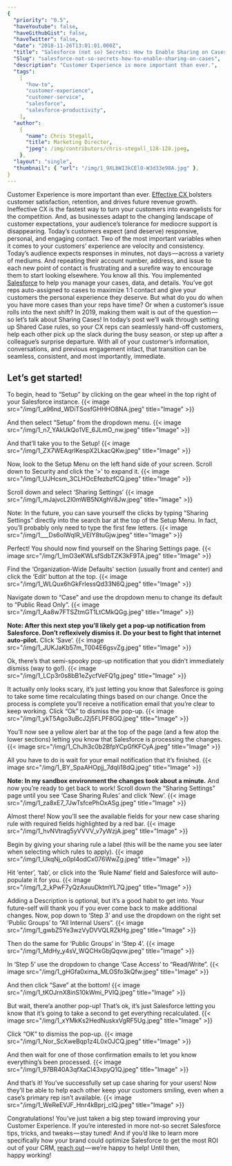 ```yaml
---
{
  "priority": "0.5",
  "haveYoutube": false,
  "haveGithubGist": false,
  "haveTwitter": false,
  "date": "2018-11-26T13:01:01.000Z",
  "title": "Salesforce (not so) Secrets: How to Enable Sharing on Cases",
  "Slug": "salesforce-not-so-secrets-how-to-enable-sharing-on-cases",
  "description": "Customer Experience is more important than ever.",
  "tags":
    [
      "how-to",
      "customer-experience",
      "customer-service",
      "salesforce",
      "salesforce-productivity",
    ],
  "author":
    {
      "name": Chris Stegall,
      "title": Marketing Director,
      "jpeg": /img/contributors/chris-stegall_128-128.jpeg,
    },
  "layout": "single",
  "thumbnail": { "url": "/img/1_9XLbWI3kCElO-W3d33e98A.jpg" },
}
---
```


Customer Experience is more important than ever. [Effective CX ](https://www.salesforce.com/hub/service/everything-about-customer-experience-management/)bolsters customer satisfaction, retention, and drives future revenue growth. Ineffective CX is the fastest way to turn your customers into evangelists for the competition.
And, as businesses adapt to the changing landscape of customer expectations, your audience’s tolerance for mediocre support is disappearing. Today’s customers expect (and deserve) responsive, personal, and engaging contact.
Two of the most important variables when it comes to your customers’ experience are velocity and consistency. Today’s audience expects responses in minutes, not days — across a variety of mediums. And repeating their account number, address, and issue to each new point of contact is frustrating and a surefire way to encourage them to start looking elsewhere.
You know all this. You implemented [Salesforce](https://www.salesforce.com/hub/service/customer-experience/) to help you manage your cases, data, and details. You’ve got reps auto-assigned to cases to maximize 1:1 contact and give your customers the personal experience they deserve. But what do you do when you have more cases than your reps have time? Or when a customer’s issue rolls into the next shift? In 2019, making them wait is out of the question — so let’s talk about Sharing Cases!
In today’s post we’ll walk through setting up Shared Case rules, so your CX reps can seamlessly hand-off customers, help each other pick up the slack during the busy season, or step up after a colleague’s surprise departure. With all of your customer’s information, conversations, and previous engagement intact, that transition can be seamless, consistent, and most importantly, immediate.

## Let’s get started!

To begin, head to “Setup” by clicking on the gear wheel in the top right of your Salesforce instance.
{{< image src="/img/1_a96nd_WDiTSosfGHHHO8NA.jpeg" title="Image" >}}

And then select “Setup” from the dropdown menu.
{{< image src="/img/1_n7_YAkUkQo1VE_6JLmO_nw.jpeg" title="Image" >}}

And that’ll take you to the Setup!
{{< image src="/img/1_ZX7WEAqrlKespX2LkacQKw.jpeg" title="Image" >}}

Now, look to the Setup Menu on the left hand side of your screen. Scroll down to Security and click the ‘&gt;’ to expand it.
{{< image src="/img/1_UJHcsm_3CLHOcEfezbzfCQ.jpeg" title="Image" >}}

Scroll down and select ‘Sharing Settings’
{{< image src="/img/1_mJajvcL2l0mWB5NXghV8Jw.jpeg" title="Image" >}}

Note: In the future, you can save yourself the clicks by typing “Sharing Settings” directly into the search bar at the top of the Setup Menu. In fact, you’ll probably only need to type the first few letters.
{{< image src="/img/1___Ds6olWqIR_VEIY8tuGjw.jpeg" title="Image" >}}

Perfect! You should now find yourself on the Sharing Settings page.
{{< image src="/img/1_ImO3eKWLsfSdbTZK3kF9TA.jpeg" title="Image" >}}

Find the ‘Organization-Wide Defaults’ section (usually front and center) and click the ‘Edit’ button at the top.
{{< image src="/img/1_WLQux6hGkFrlessQd33N6Q.jpeg" title="Image" >}}

Navigate down to “Case” and use the dropdown menu to change its default to “Public Read Only”.
{{< image src="/img/1_Aa8w7FTSZtmGT1LtCMkQGg.jpeg" title="Image" >}}

**Note: After this next step you’ll likely get a pop-up notification from Salesforce. Don’t reflexively dismiss it. Do your best to fight that internet auto-pilot.**
Click ‘Save’.
{{< image src="/img/1_JUKJaKb57m_T004E6gsvZg.jpeg" title="Image" >}}

Ok, there’s that semi-spooky pop-up notification that you didn’t immediately dismiss (way to go!).
{{< image src="/img/1_LCp3r0s8bB1eZycfVeFQ1g.jpeg" title="Image" >}}

It actually only looks scary, it’s just letting you know that Salesforce is going to take some time recalculating things based on our change. Once the process is complete you’ll receive a notification email that you’re clear to keep working.
Click “Ok” to dismiss the pop-up.
{{< image src="/img/1_ykT5Ago3uBcJ2j5FLPF8GQ.jpeg" title="Image" >}}

You’ll now see a yellow alert bar at the top of the page (and a few atop the lower sections) letting you know that Salesforce is processing the changes.
{{< image src="/img/1_ChJh3c0b2BfpYCpGfKFCyA.jpeg" title="Image" >}}

All you have to do is wait for your email notification that it’s finished.
{{< image src="/img/1_BY_SpaAHOpjj_7dqli18dQ.jpeg" title="Image" >}}

**Note: In my sandbox environment the changes took about a minute.**
And now you’re ready to get back to work! Scroll down the “Sharing Settings” page until you see ‘Case Sharing Rules’ and click ‘New’.
{{< image src="/img/1_za8xE7_7JwTsfcePhOxASg.jpeg" title="Image" >}}

Almost there! Now you’ll see the available fields for your new case sharing rule with required fields highlighted by a red bar.
{{< image src="/img/1_hvNVtrag5yVVVV_v7yWzjA.jpeg" title="Image" >}}

Begin by giving your sharing rule a label (this will be the name you see later when selecting which rules to apply).
{{< image src="/img/1_UkqNj_o0pI4odCx076WwZg.jpeg" title="Image" >}}

Hit ‘enter’, ‘tab’, or click into the ‘Rule Name’ field and Salesforce will auto-populate it for you.
{{< image src="/img/1_2_kPwF7yQzAxuuDktmYL7Q.jpeg" title="Image" >}}

Adding a Description is optional, but it’s a good habit to get into. Your future-self will thank you if you ever come back to make additional changes.
Now, pop down to ‘Step 3’ and use the dropdown on the right set ‘Public Groups’ to “All Internal Users”.
{{< image src="/img/1_gwbZ5Ye3wzVyDVVQLRZkHg.jpeg" title="Image" >}}

Then do the same for ‘Public Groups’ in ‘Step 4’.
{{< image src="/img/1_MdHy_y4sV_WQCHxGbjQqvw.jpeg" title="Image" >}}

In ‘Step 5’ use the dropdown to change ‘Case Access’ to “Read/Write”.
{{< image src="/img/1_gHGfa0xima_MLOSfo3kQfw.jpeg" title="Image" >}}

And then click “Save” at the bottom!
{{< image src="/img/1_tKOJrnX8inS10kWmi_PVIQ.jpeg" title="Image" >}}

But wait, there’a another pop-up! That’s ok, it’s just Salesforce letting you know that it’s going to take a second to get everything recalculated.
{{< image src="/img/1_xYMkKs2HedNuskxVgRF5Ug.jpeg" title="Image" >}}

Click “OK” to dismiss the pop-up.
{{< image src="/img/1_Nor_ScXweBqp1z4L0xOJCQ.jpeg" title="Image" >}}

And then wait for one of those confirmation emails to let you know everything’s been processed.
{{< image src="/img/1_97BR40A3qfXaCI43xpyQ1Q.jpeg" title="Image" >}}

And that’s it!
You’ve successfully set up case sharing for your users! Now they’ll be able to help each other keep your customers smiling, even when a case’s primary rep isn’t available.
{{< image src="/img/1_WeReEVJF_Hnr4kBprj_clQ.jpeg" title="Image" >}}

Congratulations! You’ve just taken a big step toward improving your Customer Experience.
If you’re interested in more not-so secret Salesforce tips, tricks, and tweaks — stay tuned!
And if you’d like to learn more specifically how your brand could optimize Salesforce to get the most ROI out of your CRM, [reach out](https://www.mkpartners.com/article/contact/contact) — we’re happy to help!
Until then, happy working!
